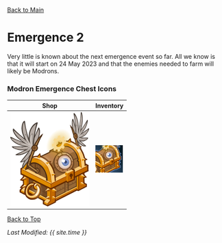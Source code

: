[Back to Main](index.md)

# Emergence 2

Very little is known about the next emergence event so far. All we know is that it will start on 24 May 2023 and that the enemies needed to farm will likely be Modrons.

### Modron Emergence Chest Icons

| Shop | Inventory |
|---|---|
| ![Shop Modron Emergence Chest Icon](images/emergence_2_chest.png) | ![Inventory Modron Emergence Chest Icon](images/emergence_2_chestInv.png) |

[Back to Top](#top)

*Last Modified: {{ site.time }}*
